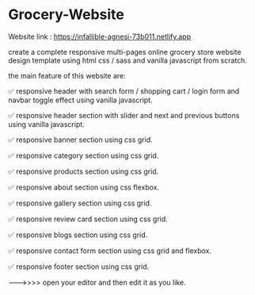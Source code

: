 # Grocery-Website

Website link : https://infallible-agnesi-73b011.netlify.app

create a complete responsive multi-pages online grocery store website design template using html css / sass and vanilla javascript from scratch.

the main feature of this website are:

✅ responsive header with search form / shopping cart / login form and navbar toggle effect using vanilla javascript.

✅ responsive header section with slider and next and previous buttons using vanilla javascript.

✅ responsive banner section using css grid.

✅ responsive category section using css grid.

✅ responsive products section using css grid.

✅ responsive about section using css flexbox.

✅ responsive gallery section using css grid.

✅ responsive review card section using css grid.

✅ responsive blogs section using css grid.

✅ responsive contact form section using css grid and flexbox.

✅ responsive footer section using css grid.

--->>>> open your editor and then edit it as you like.
